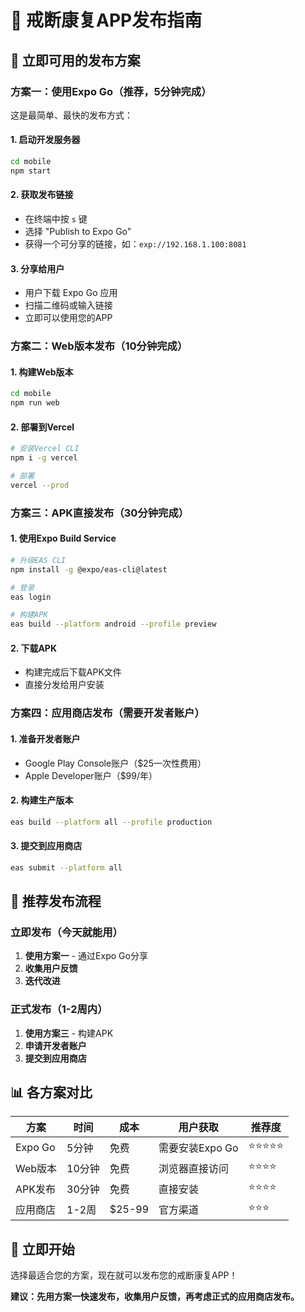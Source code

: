 # 🚀 戒断康复APP发布指南

## 📱 立即可用的发布方案

### 方案一：使用Expo Go（推荐，5分钟完成）

这是最简单、最快的发布方式：

#### 1. 启动开发服务器
```bash
cd mobile
npm start
```

#### 2. 获取发布链接
- 在终端中按 `s` 键
- 选择 "Publish to Expo Go"
- 获得一个可分享的链接，如：`exp://192.168.1.100:8081`

#### 3. 分享给用户
- 用户下载 Expo Go 应用
- 扫描二维码或输入链接
- 立即可以使用您的APP

### 方案二：Web版本发布（10分钟完成）

#### 1. 构建Web版本
```bash
cd mobile
npm run web
```

#### 2. 部署到Vercel
```bash
# 安装Vercel CLI
npm i -g vercel

# 部署
vercel --prod
```

### 方案三：APK直接发布（30分钟完成）

#### 1. 使用Expo Build Service
```bash
# 升级EAS CLI
npm install -g @expo/eas-cli@latest

# 登录
eas login

# 构建APK
eas build --platform android --profile preview
```

#### 2. 下载APK
- 构建完成后下载APK文件
- 直接分发给用户安装

### 方案四：应用商店发布（需要开发者账户）

#### 1. 准备开发者账户
- Google Play Console账户（$25一次性费用）
- Apple Developer账户（$99/年）

#### 2. 构建生产版本
```bash
eas build --platform all --profile production
```

#### 3. 提交到应用商店
```bash
eas submit --platform all
```

## 🎯 推荐发布流程

### 立即发布（今天就能用）
1. **使用方案一** - 通过Expo Go分享
2. **收集用户反馈**
3. **迭代改进**

### 正式发布（1-2周内）
1. **使用方案三** - 构建APK
2. **申请开发者账户**
3. **提交到应用商店**

## 📊 各方案对比

| 方案 | 时间 | 成本 | 用户获取 | 推荐度 |
|------|------|------|----------|--------|
| Expo Go | 5分钟 | 免费 | 需要安装Expo Go | ⭐⭐⭐⭐⭐ |
| Web版本 | 10分钟 | 免费 | 浏览器直接访问 | ⭐⭐⭐⭐ |
| APK发布 | 30分钟 | 免费 | 直接安装 | ⭐⭐⭐⭐ |
| 应用商店 | 1-2周 | $25-99 | 官方渠道 | ⭐⭐⭐ |

## 🚀 立即开始

选择最适合您的方案，现在就可以发布您的戒断康复APP！

**建议：先用方案一快速发布，收集用户反馈，再考虑正式的应用商店发布。**
